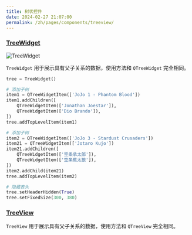```yaml
---
title: 树状控件
date: 2024-02-27 21:07:00
permalink: /zh/pages/components/treeview/
---
```


### [TreeWidget](https://pyqt-fluent-widgets.readthedocs.io/zh-cn/latest/autoapi/qfluentwidgets/components/widgets/tree_view/index.html#qfluentwidgets.components.widgets.tree_view.TreeWidget)

![TreeWidget](/img/components/treeview/TreeWidget.png)

`TreeWidget` 用于展示具有父子关系的数据，使用方法和 `QTreeWidget` 完全相同。

```python
tree = TreeWidget()

# 添加子树
item1 = QTreeWidgetItem(['JoJo 1 - Phantom Blood'])
item1.addChildren([
    QTreeWidgetItem(['Jonathan Joestar']),
    QTreeWidgetItem(['Dio Brando']),
])
tree.addTopLevelItem(item1)

# 添加子树
item2 = QTreeWidgetItem(['JoJo 3 - Stardust Crusaders'])
item21 = QTreeWidgetItem(['Jotaro Kujo'])
item21.addChildren([
    QTreeWidgetItem(['空条承太郎']),
    QTreeWidgetItem(['空条蕉太狼']),
])
item2.addChild(item21)
tree.addTopLevelItem(item2)

# 隐藏表头
tree.setHeaderHidden(True)
tree.setFixedSize(300, 380)
```

### [TreeView](https://pyqt-fluent-widgets.readthedocs.io/zh-cn/latest/autoapi/qfluentwidgets/components/widgets/tree_view/index.html#qfluentwidgets.components.widgets.tree_view.TreeView)

`TreeView` 用于展示具有父子关系的数据，使用方法和 `QTreeView` 完全相同。